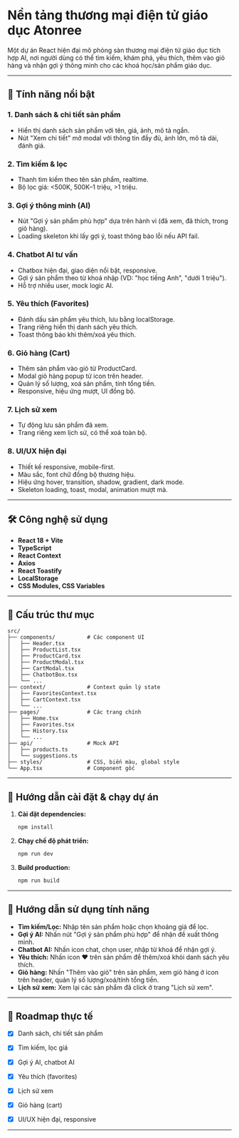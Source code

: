# Nền tảng thương mại điện tử giáo dục Atonree

Một dự án React hiện đại mô phỏng sàn thương mại điện tử giáo dục tích hợp AI, nơi người dùng có thể tìm kiếm, khám phá, yêu thích, thêm vào giỏ hàng và nhận gợi ý thông minh cho các khoá học/sản phẩm giáo dục.

---

## 🚀 Tính năng nổi bật

### 1. Danh sách & chi tiết sản phẩm
- Hiển thị danh sách sản phẩm với tên, giá, ảnh, mô tả ngắn.
- Nút "Xem chi tiết" mở modal với thông tin đầy đủ, ảnh lớn, mô tả dài, đánh giá.

### 2. Tìm kiếm & lọc
- Thanh tìm kiếm theo tên sản phẩm, realtime.
- Bộ lọc giá: <500K, 500K–1 triệu, >1 triệu.

### 3. Gợi ý thông minh (AI)
- Nút "Gợi ý sản phẩm phù hợp" dựa trên hành vi (đã xem, đã thích, trong giỏ hàng).
- Loading skeleton khi lấy gợi ý, toast thông báo lỗi nếu API fail.

### 4. Chatbot AI tư vấn
- Chatbox hiện đại, giao diện nổi bật, responsive.
- Gợi ý sản phẩm theo từ khoá nhập (VD: "học tiếng Anh", "dưới 1 triệu").
- Hỗ trợ nhiều user, mock logic AI.

### 5. Yêu thích (Favorites)
- Đánh dấu sản phẩm yêu thích, lưu bằng localStorage.
- Trang riêng hiển thị danh sách yêu thích.
- Toast thông báo khi thêm/xoá yêu thích.

### 6. Giỏ hàng (Cart)
- Thêm sản phẩm vào giỏ từ ProductCard.
- Modal giỏ hàng popup từ icon trên header.
- Quản lý số lượng, xoá sản phẩm, tính tổng tiền.
- Responsive, hiệu ứng mượt, UI đồng bộ.

### 7. Lịch sử xem
- Tự động lưu sản phẩm đã xem.
- Trang riêng xem lịch sử, có thể xoá toàn bộ.

### 8. UI/UX hiện đại
- Thiết kế responsive, mobile-first.
- Màu sắc, font chữ đồng bộ thương hiệu.
- Hiệu ứng hover, transition, shadow, gradient, dark mode.
- Skeleton loading, toast, modal, animation mượt mà.

---

## 🛠️ Công nghệ sử dụng
- **React 18 + Vite**
- **TypeScript**
- **React Context**
- **Axios** 
- **React Toastify** 
- **LocalStorage** 
- **CSS Modules, CSS Variables**

---

## 📁 Cấu trúc thư mục

```
src/
├── components/          # Các component UI
│   ├── Header.tsx
│   ├── ProductList.tsx
│   ├── ProductCard.tsx
│   ├── ProductModal.tsx
│   ├── CartModal.tsx
│   ├── ChatbotBox.tsx
│   └── ...
├── context/             # Context quản lý state
│   ├── FavoritesContext.tsx
│   ├── CartContext.tsx
│   └── ...
├── pages/               # Các trang chính
│   ├── Home.tsx
│   ├── Favorites.tsx
│   ├── History.tsx
│   └── ...
├── api/                 # Mock API
│   ├── products.ts
│   └── suggestions.ts
├── styles/              # CSS, biến màu, global style
└── App.tsx              # Component gốc
```

---

## 🚦 Hướng dẫn cài đặt & chạy dự án

1. **Cài đặt dependencies:**
   ```bash
   npm install
   ```
2. **Chạy chế độ phát triển:**
   ```bash
   npm run dev
   ```
3. **Build production:**
   ```bash
   npm run build
   ```

---

## 🎯 Hướng dẫn sử dụng tính năng

- **Tìm kiếm/Lọc:** Nhập tên sản phẩm hoặc chọn khoảng giá để lọc.
- **Gợi ý AI:** Nhấn nút "Gợi ý sản phẩm phù hợp" để nhận đề xuất thông minh.
- **Chatbot AI:** Nhấn icon chat, chọn user, nhập từ khoá để nhận gợi ý.
- **Yêu thích:** Nhấn icon ❤️ trên sản phẩm để thêm/xoá khỏi danh sách yêu thích.
- **Giỏ hàng:** Nhấn "Thêm vào giỏ" trên sản phẩm, xem giỏ hàng ở icon trên header, quản lý số lượng/xoá/tính tổng tiền.
- **Lịch sử xem:** Xem lại các sản phẩm đã click ở trang "Lịch sử xem".

---


## 🔮 Roadmap thực tế
- [x] Danh sách, chi tiết sản phẩm
- [x] Tìm kiếm, lọc giá
- [x] Gợi ý AI, chatbot AI
- [x] Yêu thích (favorites)
- [x] Lịch sử xem
- [x] Giỏ hàng (cart)
- [x] UI/UX hiện đại, responsive


---




